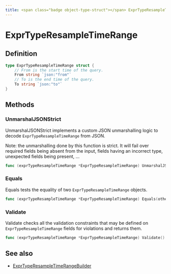 ```yaml
---
title: <span class="badge object-type-struct"></span> ExprTypeResampleTimeRange
---
```

# <span class="badge object-type-struct"></span> ExprTypeResampleTimeRange

## Definition

```go
type ExprTypeResampleTimeRange struct {
    // From is the start time of the query.
    From string `json:"from"`
    // To is the end time of the query.
    To string `json:"to"`
}
```
## Methods

### <span class="badge object-method"></span> UnmarshalJSONStrict

UnmarshalJSONStrict implements a custom JSON unmarshalling logic to decode `ExprTypeResampleTimeRange` from JSON.

Note: the unmarshalling done by this function is strict. It will fail over required fields being absent from the input, fields having an incorrect type, unexpected fields being present, …

```go
func (exprTypeResampleTimeRange *ExprTypeResampleTimeRange) UnmarshalJSONStrict(raw []byte) error
```

### <span class="badge object-method"></span> Equals

Equals tests the equality of two `ExprTypeResampleTimeRange` objects.

```go
func (exprTypeResampleTimeRange *ExprTypeResampleTimeRange) Equals(other ExprTypeResampleTimeRange) bool
```

### <span class="badge object-method"></span> Validate

Validate checks all the validation constraints that may be defined on `ExprTypeResampleTimeRange` fields for violations and returns them.

```go
func (exprTypeResampleTimeRange *ExprTypeResampleTimeRange) Validate() error
```

## See also

 * <span class="badge builder"></span> [ExprTypeResampleTimeRangeBuilder](./builder-ExprTypeResampleTimeRangeBuilder.md)
